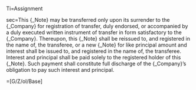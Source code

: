 Ti=Assignment

sec=This {_Note} may be transferred only upon its surrender to the {_Company} for registration of transfer, duly endorsed, or accompanied by a duly executed written instrument of transfer in form satisfactory to the {_Company}.  Thereupon, this {_Note} shall be reissued to, and registered in the name of, the transferee, or a new {_Note} for like principal amount and interest shall be issued to, and registered in the name of, the transferee.  Interest and principal shall be paid solely to the registered holder of this {_Note}.  Such payment shall constitute full discharge of the {_Company}’s obligation to pay such interest and principal.

=[G/Z/ol/Base]
